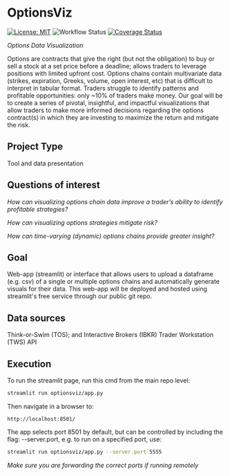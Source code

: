 # OptionsViz

[![License: MIT](https://img.shields.io/badge/License-MIT-yellow.svg)](https://opensource.org/licenses/MIT)
![Workflow Status](https://github.com/rrichards7/OptionsViz/actions/workflows/build_test.yml/badge.svg)
[![Coverage Status](https://coveralls.io/repos/github/rrichards7/OptionsViz/badge.svg?branch=main)](https://coveralls.io/github/rrichards7/OptionsViz?branch=main)

<!-- ![Build/Test Workflow](https://github.com/UWDATA515/ci_example/actions/workflows/build_test.yml/badge.svg)
[![Coverage Status](https://coveralls.io/repos/github/UWDATA515/ci_example/badge.svg?branch=main)](https://coveralls.io/github/UWDATA515/ci_example?branch=main) -->

*Options Data Visualization*

Options are contracts that give the right (but not the obligation) to buy or sell a stock at a set price before a deadline; allows traders to leverage positions with limited upfront cost. Options chains contain multivariate data (strikes, expiration, Greeks, volume, open interest, etc) that is difficult to interpret in tabular format.  Traders struggle to identify patterns and profitable opportunities: only ~10% of traders make money. Our goal will be to create a series of pivotal, insightful, and impactful visualizations that allow traders to make more informed decisions regarding the options contract(s) in which they are investing to maximize the return and mitigate the risk.

## Project Type

Tool and data presentation

## Questions of interest

*How can visualizing options chain data improve a trader’s ability to identify profitable strategies?*

*How can visualizing options strategies mitigate risk?*

*How can time-varying (dynamic) options chains provide greater insight?*

## Goal 

Web-app (streamlit) or interface that allows users to upload a dataframe (e.g. csv) of a single or multiple options chains and automatically generate visuals for their data. This web-app will be deployed and hosted using streamlit's free service through our public git repo.

## Data sources

Think-or-Swim (TOS); and Interactive Brokers (IBKR) Trader Workstation (TWS) API


## Execution

To run the streamlit page, run this cmd from the main repo level:

```bash
streamlit run optionsviz/app.py
```

Then navigate in a browser to:
```
http://localhost:8501/
```

The app selects port 8501 by default, but can be controlled by including the flag: --server.port, e.g. to run on a specified port, use:

```bash
streamlit run optionsviz/app.py --server.port 5555
```

*Make sure you are forwarding the correct ports if running remotely*
